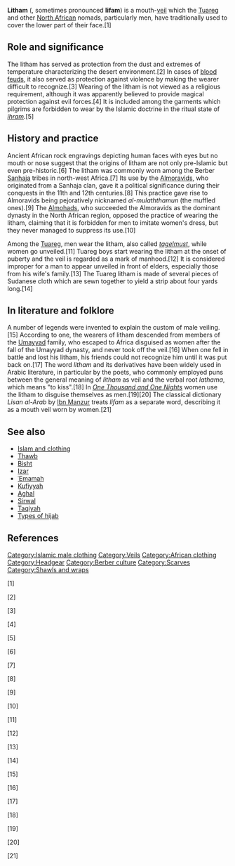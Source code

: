 **Litham** (, sometimes pronounced **lifam**) is a
mouth-[veil](veil "wikilink") which the [Tuareg](Tuareg "wikilink") and
other [North African](Berbers "wikilink") nomads, particularly men, have
traditionally used to cover the lower part of their face.[1]

## Role and significance

The litham has served as protection from the dust and extremes of
temperature characterizing the desert environment.[2] In cases of [blood
feuds](Feud#Blood_feuds "wikilink"), it also served as protection
against violence by making the wearer difficult to recognize.[3] Wearing
of the litham is not viewed as a religious requirement, although it was
apparently believed to provide magical protection against evil
forces.[4] It is included among the garments which pilgrims are
forbidden to wear by the Islamic doctrine in the ritual state of
*[ihram](ihram "wikilink")*.[5]

## History and practice

Ancient African rock engravings depicting human faces with eyes but no
mouth or nose suggest that the origins of litham are not only
pre-Islamic but even pre-historic.[6] The litham was commonly worn among
the Berber [Sanhaja](Sanhaja "wikilink") tribes in north-west Africa.[7]
Its use by the [Almoravids](Almoravids "wikilink"), who originated from
a Sanhaja clan, gave it a political significance during their conquests
in the 11th and 12th centuries.[8] This practice gave rise to Almoravids
being pejoratively nicknamed *al-mulaththamun* (the muffled ones).[9]
The [Almohads](Almohads "wikilink"), who succeeded the Almoravids as the
dominant dynasty in the North African region, opposed the practice of
wearing the litham, claiming that it is forbidden for men to imitate
women's dress, but they never managed to suppress its use.[10]

Among the [Tuareg](Tuareg "wikilink"), men wear the litham, also called
*[tagelmust](tagelmust "wikilink")*, while women go unveiled.[11] Tuareg
boys start wearing the litham at the onset of puberty and the veil is
regarded as a mark of manhood.[12] It is considered improper for a man
to appear unveiled in front of elders, especially those from his wife's
family.[13] The Tuareg litham is made of several pieces of Sudanese
cloth which are sewn together to yield a strip about four yards
long.[14]

## In literature and folklore

A number of legends were invented to explain the custom of male
veiling.[15] According to one, the wearers of litham descended from
members of the [Umayyad](Umayyad "wikilink") family, who escaped to
Africa disguised as women after the fall of the Umayyad dynasty, and
never took off the veil.[16] When one fell in battle and lost his
litham, his friends could not recognize him until it was put back
on.[17] The word *litham* and its derivatives have been widely used in
Arabic literature, in particular by the poets, who commonly employed
puns between the general meaning of *litham* as veil and the verbal root
*lathama*, which means "to kiss".[18] In *[One Thousand and One
Nights](One_Thousand_and_One_Nights "wikilink")* women use the litham to
disguise themselves as men.[19][20] The classical dictionary *Lisan
al-Arab* by [Ibn Manzur](Ibn_Manzur "wikilink") treats *lifam* as a
separate word, describing it as a mouth veil worn by women.[21]

## See also

-   [Islam and clothing](Islam_and_clothing "wikilink")
-   [Thawb](Thawb "wikilink")
-   [Bisht](Bisht_(clothing) "wikilink")
-   [Izar](Izaar "wikilink")
-   [ʿEmamah](Hejazi_turban "wikilink")
-   [Kufiyyah](Keffiyeh "wikilink")
-   [Aghal](Agal "wikilink")
-   [Sirwal](Sirwal "wikilink")
-   [Taqiyah](Taqiyah_(cap) "wikilink")
-   [Types of hijab](Types_of_hijab "wikilink")

## References

[Category:Islamic male
clothing](Category:Islamic_male_clothing "wikilink")
[Category:Veils](Category:Veils "wikilink") [Category:African
clothing](Category:African_clothing "wikilink")
[Category:Headgear](Category:Headgear "wikilink") [Category:Berber
culture](Category:Berber_culture "wikilink")
[Category:Scarves](Category:Scarves "wikilink") [Category:Shawls and
wraps](Category:Shawls_and_wraps "wikilink")

[1]

[2]

[3]

[4]

[5]

[6]

[7]

[8]

[9]

[10]

[11]

[12]

[13]

[14]

[15]

[16]

[17]

[18]

[19]

[20]

[21]